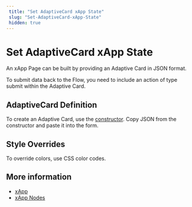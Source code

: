 ```yaml
---
 title: "Set AdaptiveCard xApp State" 
 slug: "Set-AdaptiveCard-xApp-State" 
 hidden: true 
---
```


# Set AdaptiveCard xApp State

An xApp Page can be built by providing an Adaptive Card in JSON format.

To submit data back to the Flow, you need to include an action of type submit within the Adaptive Card.

## AdaptiveCard Definition

To create an Adaptive Card, use the [constructor](https://adaptivecards.io/designer). Copy JSON from the constructor and paste it into the form.

## Style Overrides

To override colors, use CSS color codes.


## More information

- [xApp](../../xApp/overview.md)
- [xApp Nodes](overview.md)